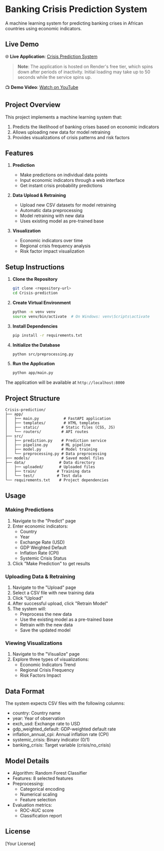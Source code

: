 # Banking Crisis Prediction System

A machine learning system for predicting banking crises in African countries using economic indicators.

## Live Demo

🌐 **Live Application**: [Crisis Prediction System](https://crisis-prediction.onrender.com/)

> **Note**: The application is hosted on Render's free tier, which spins down after periods of inactivity. Initial loading may take up to 50 seconds while the service spins up.

📺 **Demo Video**: [Watch on YouTube](https://youtu.be/7lD6mklIBx0)

## Project Overview

This project implements a machine learning system that:
1. Predicts the likelihood of banking crises based on economic indicators
2. Allows uploading new data for model retraining
3. Provides visualizations of crisis patterns and risk factors

## Features

1. **Prediction**
   - Make predictions on individual data points
   - Input economic indicators through a web interface
   - Get instant crisis probability predictions

2. **Data Upload & Retraining**
   - Upload new CSV datasets for model retraining
   - Automatic data preprocessing
   - Model retraining with new data
   - Uses existing model as pre-trained base

3. **Visualization**
   - Economic indicators over time
   - Regional crisis frequency analysis
   - Risk factor impact visualization

## Setup Instructions

1. **Clone the Repository**
   ```bash
   git clone <repository-url>
   cd Crisis-prediction
   ```

2. **Create Virtual Environment**
   ```bash
   python -m venv venv
   source venv/bin/activate  # On Windows: venv\Scripts\activate
   ```

3. **Install Dependencies**
   ```bash
   pip install -r requirements.txt
   ```

4. **Initialize the Database**
   ```bash
   python src/preprocessing.py
   ```

5. **Run the Application**
   ```bash
   python app/main.py
   ```

The application will be available at `http://localhost:8000`

## Project Structure

```
Crisis-prediction/
├── app/
│   ├── main.py           # FastAPI application
│   ├── templates/        # HTML templates
│   ├── static/          # Static files (CSS, JS)
│   └── routers/         # API routes
├── src/
│   ├── prediction.py    # Prediction service
│   ├── pipeline.py      # ML pipeline
│   ├── model.py         # Model training
│   └── preprocessing.py # Data preprocessing
├── models/              # Saved model files
├── data/               # Data directory
│   ├── uploaded/       # Uploaded files
│   ├── train/         # Training data
│   └── test/          # Test data
└── requirements.txt    # Project dependencies
```

## Usage

### Making Predictions

1. Navigate to the "Predict" page
2. Enter economic indicators:
   - Country
   - Year
   - Exchange Rate (USD)
   - GDP Weighted Default
   - Inflation Rate (CPI)
   - Systemic Crisis Status
3. Click "Make Prediction" to get results

### Uploading Data & Retraining

1. Navigate to the "Upload" page
2. Select a CSV file with new training data
3. Click "Upload"
4. After successful upload, click "Retrain Model"
5. The system will:
   - Preprocess the new data
   - Use the existing model as a pre-trained base
   - Retrain with the new data
   - Save the updated model

### Viewing Visualizations

1. Navigate to the "Visualize" page
2. Explore three types of visualizations:
   - Economic Indicators Trend
   - Regional Crisis Frequency
   - Risk Factors Impact

## Data Format

The system expects CSV files with the following columns:
- country: Country name
- year: Year of observation
- exch_usd: Exchange rate to USD
- gdp_weighted_default: GDP-weighted default rate
- inflation_annual_cpi: Annual inflation rate (CPI)
- systemic_crisis: Binary indicator (0/1)
- banking_crisis: Target variable (crisis/no_crisis)

## Model Details

- Algorithm: Random Forest Classifier
- Features: 8 selected features
- Preprocessing: 
  - Categorical encoding
  - Numerical scaling
  - Feature selection
- Evaluation metrics:
  - ROC-AUC score
  - Classification report

## License

[Your License]
